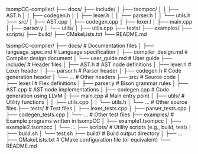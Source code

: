 
tsompCC-compiler/
├── docs/
├── include/
│   ├── tsompcc/
│   │   ├── AST.h
│   │   ├── codegen.h
│   │   ├── lexer.h
│   │   ├── parser.h
│   │   └── utils.h
├── src/
│   ├── AST.cpp
│   ├── codegen.cpp
│   ├── lexer.l
│   ├── main.cpp
│   ├── parser.y
│   └── utils/
│       ├── utils.cpp
├── tests/
├── examples/
├── scripts/
├── build/
├── CMakeLists.txt
└── README.md

tsompCC-compiler/
├── docs/                    # Documentation files
│   ├── language_spec.md     # Language specification
│   ├── compiler_design.md   # Compiler design document
│   └── user_guide.md        # User guide
├── include/                 # Header files
│   ├── AST.h                # AST node definitions
│   ├── lexer.h              # Lexer header
│   ├── parser.h             # Parser header
│   ├── codegen.h            # Code generation header
│   └── ...                  # Other headers
├── src/                     # Source code
│   ├── lexer.l              # Flex definitions
│   ├── parser.y             # Bison grammar rules
│   ├── AST.cpp              # AST node implementations
│   ├── codegen.cpp          # Code generation using LLVM
│   ├── main.cpp             # Main entry point
│   ├── utils/               # Utility functions
│   │   ├── utils.cpp
│   │   └── utils.h
│   └── ...                  # Other source files
├── tests/                   # Test files
│   ├── lexer_tests.cpp
│   ├── parser_tests.cpp
│   ├── codegen_tests.cpp
│   └── ...                  # Other test files
├── examples/                # Example programs written in tsompCC
│   ├── example1.tsompcc
│   ├── example2.tsompcc
│   └── ...
├── scripts/                 # Utility scripts (e.g., build, test)
│   ├── build.sh
│   └── test.sh
├── build/                   # Build output directory
│   ├── ...
├── CMakeLists.txt           # CMake configuration file (or equivalent)
└── README.md  

